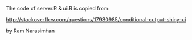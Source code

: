 The code of server.R & ui.R is copied from 

http://stackoverflow.com/questions/17930985/conditional-output-shiny-ui

by Ram Narasimhan
